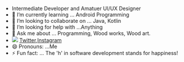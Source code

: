 

- Intermediate Developer and Amatuer UI/UX Designer
- 🌱 I’m currently learning ... Android Programming
- 👯 I’m looking to collaborate on ... Java, Kotlin
- 🤔 I’m looking for help with ...Anything
- 💬 Ask me about ... Programming, Wood works, Wood art.
- <img src="https://raw.githubusercontent.com/solidtm/solidtm/master/img/twitter.svg" /> [Twitter](https://twitter.com/solidwo07765499?s=09),[Instagram](https://www.instagram.com/_solid.works)
- 😄 Pronouns: ...Me
- ⚡ Fun fact: ... The 'h' in software development stands for happiness!

